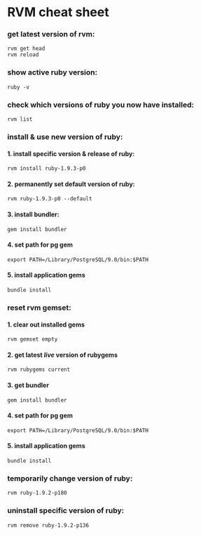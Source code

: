 RVM cheat sheet
===

### get latest version of rvm:
	rvm get head
	rvm reload 

### show active ruby version:
	ruby -v

### check which versions of ruby you now have installed:
	rvm list

### install & use new version of ruby:
#### 1. install specific version & release of ruby:
	rvm install ruby-1.9.3-p0
#### 2. permanently set default version of ruby:
	rvm ruby-1.9.3-p0 --default
#### 3. install bundler:
	gem install bundler
#### 4. set path for pg gem
	export PATH=/Library/PostgreSQL/9.0/bin:$PATH
#### 5. install application gems
	bundle install

### reset rvm gemset:
#### 1. clear out installed gems
	rvm gemset empty
#### 2. get latest *live* version of rubygems
	rvm rubygems current
#### 3. get bundler
	gem install bundler
#### 4. set path for pg gem
	export PATH=/Library/PostgreSQL/9.0/bin:$PATH
#### 5. install application gems
	bundle install

### temporarily change version of ruby:
	rvm ruby-1.9.2-p180

### uninstall specific version of ruby:
	rvm remove ruby-1.9.2-p136